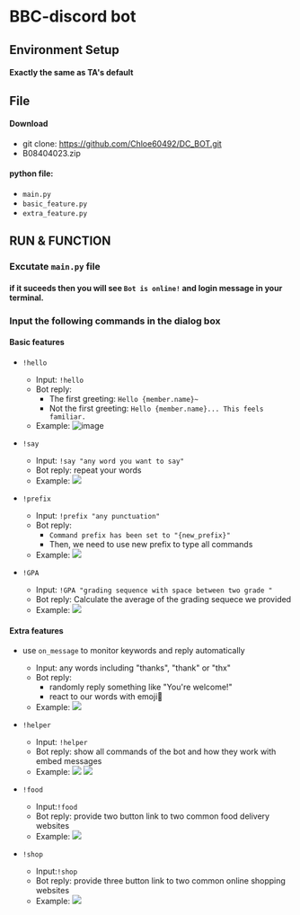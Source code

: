 # BBC-discord bot

## Environment Setup

#### Exactly the same as TA's default

## File

#### Download
* git clone: https://github.com/Chloe60492/DC_BOT.git
* B08404023.zip

#### python file:

* `main.py`
* `basic_feature.py`
* `extra_feature.py`


## RUN & FUNCTION


### Excutate `main.py` file
#### if it suceeds then you will see `Bot is online!` and login message in your terminal. 


### Input the following commands in the dialog box

#### Basic features
* `!hello`
    * Input: `!hello`
    * Bot reply: 
        * The first greeting: `Hello {member.name}~`
        * Not the first greeting: `Hello {member.name}... This feels familiar.`
    * Example: 
        ![image](./image/hello.png)

* `!say`
    * Input: `!say "any word you want to say"`
    * Bot reply: repeat your words
    * Example:
        ![](./image/say.png)

* `!prefix`
    * Input: `!prefix "any punctuation"`
    * Bot reply:
        * `Command prefix has been set to "{new_prefix}"`
        * Then, we need to use new prefix to type all commands
    * Example: 
        ![](./image/prefix.png)

* `!GPA`
    * Input: `!GPA "grading sequence with space between two grade "`
    * Bot reply: Calculate the average of the grading sequece we provided
    * Example:
        ![](./image/GPA.png)


#### Extra features
* use `on_message` to monitor keywords and reply automatically
    * Input: any words including "thanks", "thank" or "thx"
    * Bot reply: 
        * randomly reply something like "You're welcome!"
        * react to our words with emoji🤗
    * Example:
        ![](./image/thank.png)

* `!helper`
    * Input: `!helper`
    * Bot reply: show all commands of the bot and how they work with embed messages
    * Example:
        ![](./image/helper1.png)
        ![](./image/helper2.png)

* `!food`
    * Input:`!food`
    * Bot reply: provide two button link to two common food delivery websites
    * Example:
        ![](./image/food.png)

* `!shop`
    * Input:`!shop`
    * Bot reply: provide three button link to two common online shopping websites
    * Example:
        ![](./image/shop.png)
